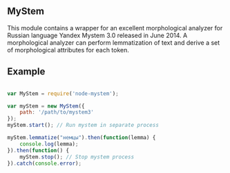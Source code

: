 MyStem
------

This module contains a wrapper for an excellent morphological analyzer for Russian language Yandex Mystem 3.0 released in June 2014. A morphological analyzer can perform lemmatization of text and derive a set of morphological attributes for each token.


## Example

```javascript

var MyStem = require('node-mystem');

var myStem = new MyStem({
    path: '/path/to/mystem3'
});
myStem.start(); // Run mystem in separate process

myStem.lemmatize("немцы").then(function(lemma) {
    console.log(lemma);
}).then(function() {
    myStem.stop(); // Stop mystem process
}).catch(console.error);


```